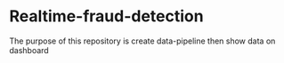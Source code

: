 # Realtime-fraud-detection
The purpose of this repository is create data-pipeline then show data on dashboard
